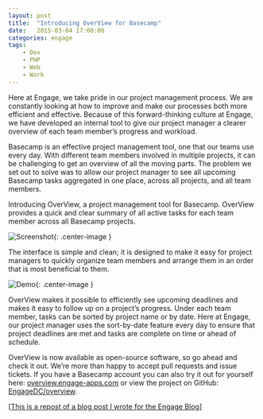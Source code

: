 ```yaml
---
layout: post
title:  "Introducing OverView for Basecamp"
date:   2015-03-04 17:00:00
categories: engage
tags:
    - Dev
    - PHP
    - Web
    - Work
---
```


Here at Engage, we take pride in our project management process. We are constantly looking at how to improve and make our processes both more efficient and effective. Because of this forward-thinking culture at Engage, we have developed an internal tool to give our project manager a clearer overview of each team member’s progress and workload.

Basecamp is an effective project management tool, one that our teams use every day. With different team members involved in multiple projects, it can be challenging to get an overview of all the moving parts. The problem we set out to solve was to allow our project manager to see all upcoming Basecamp tasks aggregated in one place, across all projects, and all team members.

Introducing OverView, a project management tool for Basecamp. OverView provides a quick and clear summary of all active tasks for each team member across all Basecamp projects.

![Screenshot]({{site.url}}/assets/overview_screenshot.png){: .center-image }

The interface is simple and clean; it is designed to make it easy for project managers to quickly organize team members and arrange them in an order that is most beneficial to them.

![Demo]({{site.url}}/assets/overview_demo.gif){: .center-image }

OverView makes it possible to efficiently see upcoming deadlines and makes it easy to follow up on a project’s progress. Under each team member, tasks can be sorted by project name or by date. Here at Engage, our project manager uses the sort-by-date feature every day to ensure that project deadlines are met and tasks are complete on time or ahead of schedule.

OverView is now available as open-source software, so go ahead and check it out. We’re more than happy to accept pull requests and issue tickets. If you have a Basecamp account you can also try it out for yourself here: [overview.engage-apps.com](http://overview.engage-apps.com/) or view the project on GitHub: [EngageDC/overview](https://github.com/markusos/overview).

[[This is a repost of a blog post I wrote for the Engage Blog](http://enga.ge/development/introducing-overview-for-basecamp/)]
